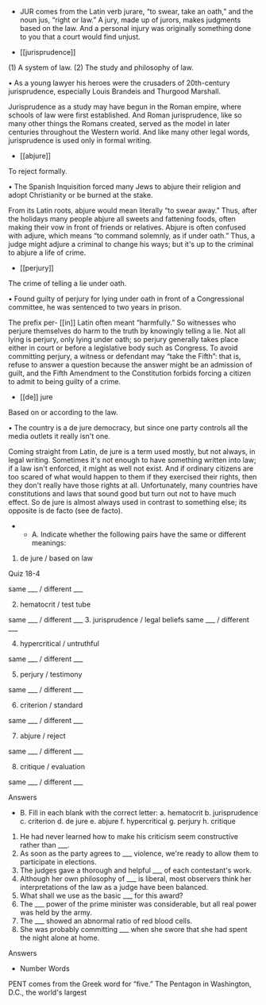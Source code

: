 - JUR comes from the Latin verb jurare, “to swear, take an oath,” and the noun jus, “right or law.” A
jury,  made  up  of  jurors,  makes  judgments  based  on  the  law.  And  a  personal  injury  was  originally
something done to you that a court would find unjust.

- [[jurisprudence]] 

 (1) A system of law. (2) The study and philosophy of law. 

• As a young lawyer his heroes were the crusaders of 20th-century jurisprudence, especially Louis
Brandeis and Thurgood Marshall. 

Jurisprudence  as  a  study  may  have  begun  in  the  Roman  empire,  where  schools  of  law  were  first
established. And Roman jurisprudence, like so many other things the Romans created, served as the
model  in  later  centuries  throughout  the  Western  world.  And  like  many  other  legal  words,
jurisprudence is used only in formal writing.

- [[abjure]] 

 To reject formally. 

•  The  Spanish  Inquisition  forced  many  Jews  to  abjure  their  religion  and  adopt  Christianity  or  be
burned at the stake. 

From  its  Latin  roots,  abjure  would  mean  literally  “to  swear  away.”  Thus,  after  the  holidays  many
people abjure all sweets and fattening foods, often making their vow in front of friends or relatives.
Abjure is often confused with adjure, which means “to command solemnly, as if under oath.” Thus, a
judge might adjure a criminal to change his ways; but it's up to the criminal to abjure a life of crime.

- [[perjury]] 

 The crime of telling a lie under oath. 

• Found guilty of perjury for lying under oath in front of a Congressional committee, he was sentenced
to two years in prison. 

The prefix per- [[in]] Latin often meant “harmfully.” So witnesses who perjure themselves do harm to the
truth by knowingly telling a lie. Not all lying is perjury, only lying under oath; so perjury generally
takes  place  either  in  court  or  before  a  legislative  body  such  as  Congress.  To  avoid  committing
perjury, a witness or defendant may “take the Fifth”: that is, refuse to answer a question because the
answer might be an admission of guilt, and the Fifth Amendment to the Constitution forbids forcing a
citizen to admit to being guilty of a crime.

- [[de]] jure 

 Based on or according to the law. 

• The country is a de jure democracy, but since one party controls all the media outlets it really isn't
one. 

Coming straight from Latin, de jure is a term used mostly, but not always, in legal writing. Sometimes
it's not enough to have something written into law; if a law isn't enforced, it might as well not exist.
And if ordinary citizens are too scared of what would happen to them if they exercised their rights,
then  they  don't  really  have  those  rights  at  all.  Unfortunately,  many  countries  have  constitutions  and
laws that sound good but turn out not to have much effect. So de jure is almost always used in contrast
to something else; its opposite is de facto (see de facto).

- - A. Indicate whether the following pairs have the same or different meanings:
1. de jure / based on law

Quiz 18-4

same ___ / different ___

2. hematocrit / test tube

same ___ / different ___
3. jurisprudence / legal beliefs
same ___ / different ___

4. hypercritical / untruthful

same ___ / different ___

5. perjury / testimony

same ___ / different ___

6. criterion / standard

same ___ / different ___

7. abjure / reject

same ___ / different ___

8. critique / evaluation

same ___ / different ___

Answers

- B. Fill in each blank with the correct letter:
a. hematocrit
b. jurisprudence
c. criterion
d. de jure
e. abjure
f. hypercritical
g. perjury
h. critique
1. He had never learned how to make his criticism seem constructive rather than ___.
2. As soon as the party agrees to ___ violence, we're ready to allow them to participate in elections.
3. The judges gave a thorough and helpful ___ of each contestant's work.
4. Although her own philosophy of ___ is liberal, most observers think her interpretations of the law
as a judge have been balanced.
5. What shall we use as the basic ___ for this award?
6. The ___ power of the prime minister was considerable, but all real power was held by the army.
7. The ___ showed an abnormal ratio of red blood cells.
8. She was probably committing ___ when she swore that she had spent the night alone at home.

Answers

- Number Words

PENT comes from the Greek word for “five.” The Pentagon in Washington, D.C., the world's largest
